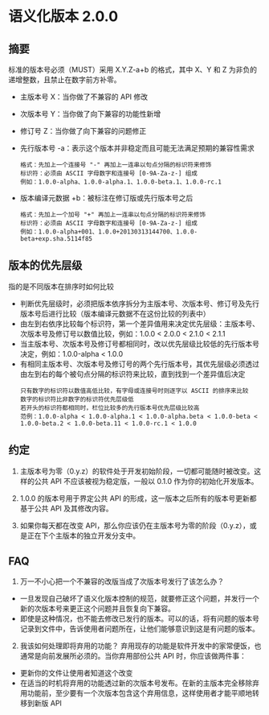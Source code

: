# 语义化版本 2.0.0

## 摘要

标准的版本号必须（MUST）采用 X.Y.Z-a+b 的格式，其中 X、Y 和 Z 为非负的递增整数，且禁止在数字前方补零。

* 主版本号 X：当你做了不兼容的 API 修改
* 次版本号 Y：当你做了向下兼容的功能性新增
* 修订号 Z：当你做了向下兼容的问题修正
* 先行版本号 -a：表示这个版本并非稳定而且可能无法满足预期的兼容性需求

  ```
  格式：先加上一个连接号 "-" 再加上一连串以句点分隔的标识符来修饰
  标识符：必须由 ASCII 字母数字和连接号 [0-9A-Za-z-] 组成
  例如：1.0.0-alpha、1.0.0-alpha.1、1.0.0-beta.1、1.0.0-rc.1
  ```
* 版本编译元数据 +b：被标注在修订版或先行版本号之后

  ```
  格式：先加上一个加号 "+" 再加上一连串以句点分隔的标识符来修饰
  标识符：必须由 ASCII 字母数字和连接号 [0-9A-Za-z-] 组成
  例如：1.0.0-alpha+001、1.0.0+20130313144700、1.0.0-beta+exp.sha.5114f85
  ```


## 版本的优先层级
指的是不同版本在排序时如何比较

* 判断优先层级时，必须把版本依序拆分为主版本号、次版本号、修订号及先行版本号后进行比较（版本编译元数据不在这份比较的列表中）
* 由左到右依序比较每个标识符，第一个差异值用来决定优先层级：主版本号、次版本号及修订号以数值比较，例如：1.0.0 < 2.0.0 < 2.1.0 < 2.1.1
* 当主版本号、次版本号及修订号都相同时，改以优先层级比较低的先行版本号决定，例如：1.0.0-alpha < 1.0.0
* 有相同主版本号、次版本号及修订号的两个先行版本号，其优先层级必须透过由左到右的每个被句点分隔的标识符来比较，直到找到一个差异值后决定
  ```
  只有数字的标识符以数值高低比较，有字母或连接号时则逐字以 ASCII 的排序来比较
  数字的标识符比非数字的标识符优先层级低
  若开头的标识符都相同时，栏位比较多的先行版本号优先层级比较高
  范例：1.0.0-alpha < 1.0.0-alpha.1 < 1.0.0-alpha.beta < 1.0.0-beta < 1.0.0-beta.2 < 1.0.0-beta.11 < 1.0.0-rc.1 < 1.0.0
  ```

## 约定

1. 主版本号为零（0.y.z）的软件处于开发初始阶段，一切都可能随时被改变。这样的公共 API 不应该被视为稳定版，一般以 0.1.0 作为你的初始化开发版本。

2. 1.0.0 的版本号用于界定公共 API 的形成，这一版本之后所有的版本号更新都基于公共 API 及其修改内容。

3. 如果你每天都在改变 API，那么你应该仍在主版本号为零的阶段（0.y.z），或是正在下个主版本的独立开发分支中。

## FAQ
1. 万一不小心把一个不兼容的改版当成了次版本号发行了该怎么办？
* 一旦发现自己破坏了语义化版本控制的规范，就要修正这个问题，并发行一个新的次版本号来更正这个问题并且恢复向下兼容。
* 即使是这种情况，也不能去修改已发行的版本。可以的话，将有问题的版本号记录到文件中，告诉使用者问题所在，让他们能够意识到这是有问题的版本。

2. 我该如何处理即将弃用的功能？
弃用现存的功能是软件开发中的家常便饭，也通常是向前发展所必须的。当你弃用部份公共 API 时，你应该做两件事：
* 更新你的文件让使用者知道这个改变
* 在适当的时机将弃用的功能透过新的次版本号发布。在新的主版本完全移除弃用功能前，至少要有一个次版本包含这个弃用信息，这样使用者才能平顺地转移到新版 API
